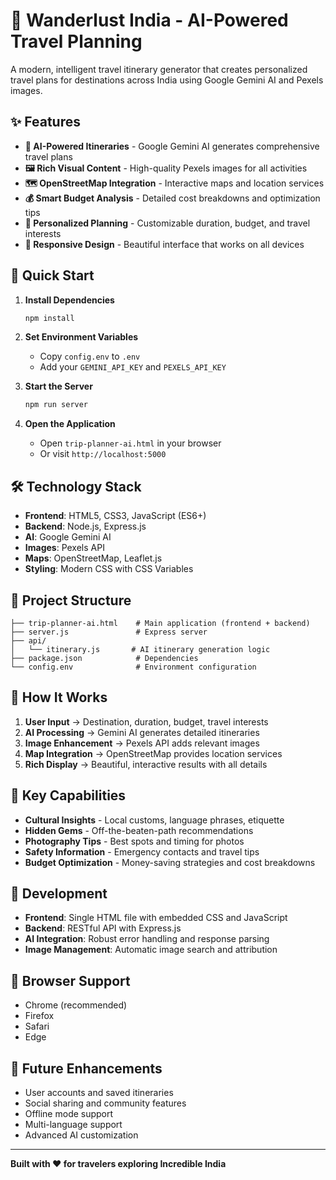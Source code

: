# 🌟 Wanderlust India - AI-Powered Travel Planning

A modern, intelligent travel itinerary generator that creates personalized travel plans for destinations across India using Google Gemini AI and Pexels images.

## ✨ Features

- **🤖 AI-Powered Itineraries** - Google Gemini AI generates comprehensive travel plans
- **🖼️ Rich Visual Content** - High-quality Pexels images for all activities
- **🗺️ OpenStreetMap Integration** - Interactive maps and location services
- **💰 Smart Budget Analysis** - Detailed cost breakdowns and optimization tips
- **🎯 Personalized Planning** - Customizable duration, budget, and travel interests
- **📱 Responsive Design** - Beautiful interface that works on all devices

## 🚀 Quick Start

1. **Install Dependencies**
   ```bash
   npm install
   ```

2. **Set Environment Variables**
   - Copy `config.env` to `.env`
   - Add your `GEMINI_API_KEY` and `PEXELS_API_KEY`

3. **Start the Server**
   ```bash
   npm run server
   ```

4. **Open the Application**
   - Open `trip-planner-ai.html` in your browser
   - Or visit `http://localhost:5000`

## 🛠️ Technology Stack

- **Frontend**: HTML5, CSS3, JavaScript (ES6+)
- **Backend**: Node.js, Express.js
- **AI**: Google Gemini AI
- **Images**: Pexels API
- **Maps**: OpenStreetMap, Leaflet.js
- **Styling**: Modern CSS with CSS Variables

## 📁 Project Structure

```
├── trip-planner-ai.html    # Main application (frontend + backend)
├── server.js               # Express server
├── api/
│   └── itinerary.js       # AI itinerary generation logic
├── package.json            # Dependencies
└── config.env              # Environment configuration
```

## 🎯 How It Works

1. **User Input** → Destination, duration, budget, travel interests
2. **AI Processing** → Gemini AI generates detailed itineraries
3. **Image Enhancement** → Pexels API adds relevant images
4. **Map Integration** → OpenStreetMap provides location services
5. **Rich Display** → Beautiful, interactive results with all details

## 🌟 Key Capabilities

- **Cultural Insights** - Local customs, language phrases, etiquette
- **Hidden Gems** - Off-the-beaten-path recommendations
- **Photography Tips** - Best spots and timing for photos
- **Safety Information** - Emergency contacts and travel tips
- **Budget Optimization** - Money-saving strategies and cost breakdowns

## 🔧 Development

- **Frontend**: Single HTML file with embedded CSS and JavaScript
- **Backend**: RESTful API with Express.js
- **AI Integration**: Robust error handling and response parsing
- **Image Management**: Automatic image search and attribution

## 📱 Browser Support

- Chrome (recommended)
- Firefox
- Safari
- Edge

## 🚀 Future Enhancements

- User accounts and saved itineraries
- Social sharing and community features
- Offline mode support
- Multi-language support
- Advanced AI customization

---

**Built with ❤️ for travelers exploring Incredible India**
